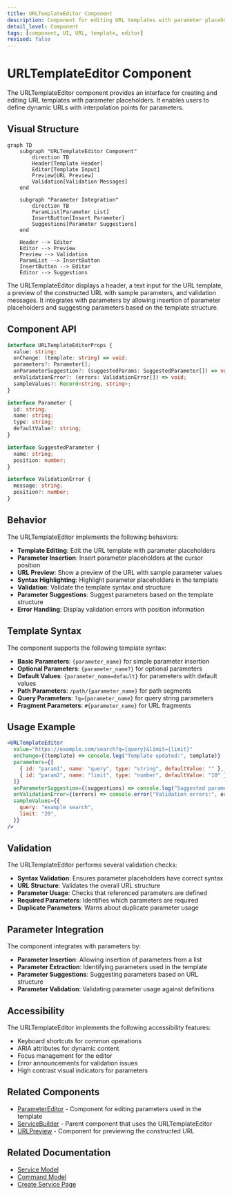 ```yaml
---
title: URLTemplateEditor Component
description: Component for editing URL templates with parameter placeholders
detail_level: Component
tags: [component, UI, URL, template, editor]
revised: false
---
```


# URLTemplateEditor Component

The URLTemplateEditor component provides an interface for creating and editing URL templates with parameter placeholders. It enables users to define dynamic URLs with interpolation points for parameters.

## Visual Structure

```mermaid
graph TD
    subgraph "URLTemplateEditor Component"
        direction TB
        Header[Template Header]
        Editor[Template Input]
        Preview[URL Preview]
        Validation[Validation Messages]
    end

    subgraph "Parameter Integration"
        direction TB
        ParamList[Parameter List]
        InsertButton[Insert Parameter]
        Suggestions[Parameter Suggestions]
    end

    Header --> Editor
    Editor --> Preview
    Preview --> Validation
    ParamList --> InsertButton
    InsertButton --> Editor
    Editor --> Suggestions
```

The URLTemplateEditor displays a header, a text input for the URL template, a preview of the constructed URL with sample parameters, and validation messages. It integrates with parameters by allowing insertion of parameter placeholders and suggesting parameters based on the template structure.

## Component API

```typescript
interface URLTemplateEditorProps {
  value: string;
  onChange: (template: string) => void;
  parameters?: Parameter[];
  onParameterSuggestion?: (suggestedParams: SuggestedParameter[]) => void;
  onValidationError?: (errors: ValidationError[]) => void;
  sampleValues?: Record<string, string>;
}

interface Parameter {
  id: string;
  name: string;
  type: string;
  defaultValue?: string;
}

interface SuggestedParameter {
  name: string;
  position: number;
}

interface ValidationError {
  message: string;
  position?: number;
}
```

## Behavior

The URLTemplateEditor implements the following behaviors:

- **Template Editing**: Edit the URL template with parameter placeholders
- **Parameter Insertion**: Insert parameter placeholders at the cursor position
- **URL Preview**: Show a preview of the URL with sample parameter values
- **Syntax Highlighting**: Highlight parameter placeholders in the template
- **Validation**: Validate the template syntax and structure
- **Parameter Suggestions**: Suggest parameters based on the template structure
- **Error Handling**: Display validation errors with position information

## Template Syntax

The component supports the following template syntax:

- **Basic Parameters**: `{parameter_name}` for simple parameter insertion
- **Optional Parameters**: `{parameter_name?}` for optional parameters
- **Default Values**: `{parameter_name=default}` for parameters with default values
- **Path Parameters**: `/path/{parameter_name}` for path segments
- **Query Parameters**: `?q={parameter_name}` for query string parameters
- **Fragment Parameters**: `#{parameter_name}` for URL fragments

## Usage Example

```jsx
<URLTemplateEditor
  value="https://example.com/search?q={query}&limit={limit}"
  onChange={(template) => console.log("Template updated:", template)}
  parameters={[
    { id: "param1", name: "query", type: "string", defaultValue: "" },
    { id: "param2", name: "limit", type: "number", defaultValue: "10" },
  ]}
  onParameterSuggestion={(suggestions) => console.log("Suggested parameters:", suggestions)}
  onValidationError={(errors) => console.error("Validation errors:", errors)}
  sampleValues={{
    query: "example search",
    limit: "20",
  }}
/>
```

## Validation

The URLTemplateEditor performs several validation checks:

- **Syntax Validation**: Ensures parameter placeholders have correct syntax
- **URL Structure**: Validates the overall URL structure
- **Parameter Usage**: Checks that referenced parameters are defined
- **Required Parameters**: Identifies which parameters are required
- **Duplicate Parameters**: Warns about duplicate parameter usage

## Parameter Integration

The component integrates with parameters by:

- **Parameter Insertion**: Allowing insertion of parameters from a list
- **Parameter Extraction**: Identifying parameters used in the template
- **Parameter Suggestions**: Suggesting parameters based on URL structure
- **Parameter Validation**: Validating parameter usage against definitions

## Accessibility

The URLTemplateEditor implements the following accessibility features:

- Keyboard shortcuts for common operations
- ARIA attributes for dynamic content
- Focus management for the editor
- Error announcements for validation issues
- High contrast visual indicators for parameters

## Related Components

- [ParameterEditor](ParameterEditor.md) - Component for editing parameters used in the template
- [ServiceBuilder](ServiceBuilder.md) - Parent component that uses the URLTemplateEditor
- [URLPreview](URLPreview.md) - Component for previewing the constructed URL

## Related Documentation

- [Service Model](../models/service.md)
- [Command Model](../models/command.md)
- [Create Service Page](../pages/create-service.md)
